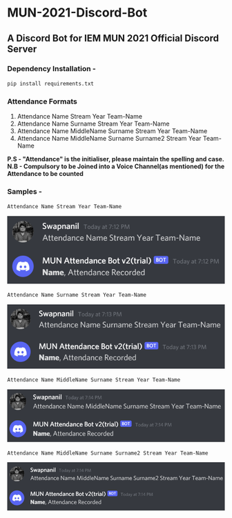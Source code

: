 # MUN-2021-Discord-Bot

## A Discord Bot for IEM MUN 2021 Official Discord Server

### Dependency Installation - 
```bash
pip install requirements.txt
```

### Attendance Formats

1. Attendance Name Stream Year Team-Name  
2. Attendance Name Surname Stream Year Team-Name 
3. Attendance Name MiddleName Surname Stream Year Team-Name  
4. Attendance Name MiddleName Surname Surname2 Stream Year Team-Name 


**P.S - "Attendance" is the initialiser, please maintain the spelling and case.**  
**N.B - Compulsory to be Joined into a Voice Channel(as mentioned) for the Attendance to be counted**

### Samples -

```bash
Attendance Name Stream Year Team-Name
```  
<img src="assets\N.png">

```bash
Attendance Name Surname Stream Year Team-Name
```
<img src="assets\NS.png">  

```bash
Attendance Name MiddleName Surname Stream Year Team-Name
```  
<img src="assets\NMS.png">

```bash
Attendance Name MiddleName Surname Surname2 Stream Year Team-Name
```
<img src="assets\NMSS.png">

